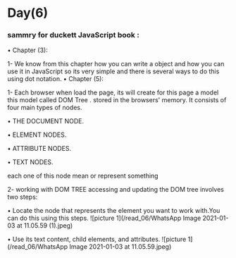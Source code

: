 # Day(6)
### sammry for duckett JavaScript book :
• Chapter (3):

1- We know from this chapter how you can write a object and how you can use it in JavaScript so its very simple and there is several ways to do this using dot notation.
• Chapter (5):

1- Each browser when load the page, its will  create for this  page 
a model this model called DOM Tree . stored in the browsers' memory. It consists of four main types of nodes.

• THE DOCUMENT NODE.

• ELEMENT NODES.

• ATTRIBUTE NODES.

• TEXT NODES.

each one of this node mean or represent something 

2- working with DOM TREE accessing and updating the DOM tree involves two steps: 

• Locate the node that represents the element you want to work with.You can do this using this steps.
![picture 1](/read_06/WhatsApp Image 2021-01-03 at 11.05.59 (1).jpeg)

• Use its text content, child elements, and attributes.
![picture 1](/read_06/WhatsApp Image 2021-01-03 at 11.05.59.jpeg)
